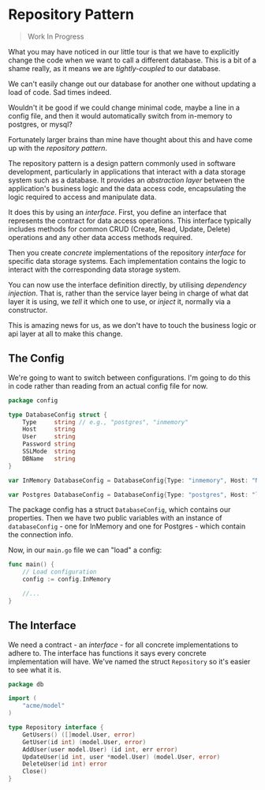 # Repository Pattern

> Work In Progress

What you may have noticed in our little tour is that we have to explicitly change the code when we want to call a different database. This is a bit of a shame really, as it means we are *tightly-coupled* to our database.

We can't easily change out our database for another one without updating a load of code. Sad times indeed.

Wouldn't it be good if we could change minimal code, maybe a line in a config file, and then it would automatically switch from in-memory to postgres, or mysql?

Fortunately larger brains than mine have thought about this and have come up with the *repository pattern*.

The repository pattern is a design pattern commonly used in software development, particularly in applications that interact with a data storage system such as a database. It provides an *abstraction layer* between the application's business logic and the data access code, encapsulating the logic required to access and manipulate data.

It does this by using an *interface*. First, you define an interface that represents the contract for data access operations. This interface typically includes methods for common CRUD (Create, Read, Update, Delete) operations and any other data access methods required.

Then you create *concrete* implementations of the repository *interface* for specific data storage systems. Each implementation contains the logic to interact with the corresponding data storage system.

You can now use the interface definition directly, by utilising *dependency injection*. That is, rather than the service layer being in charge of what dat layer it is using, we *tell* it which one to use, or *inject* it, normally via a constructor.

This is amazing news for us, as we don't have to touch the business logic or api layer at all to make this change.

## The Config

We're going to want to switch between configurations. I'm going to do this in code rather than reading from an actual config file for now.

```go
package config

type DatabaseConfig struct {
	Type     string // e.g., "postgres", "inmemory"
	Host     string
	User     string
	Password string
	SSLMode  string
	DBName   string
}

var InMemory DatabaseConfig = DatabaseConfig{Type: "inmemory", Host: "N/A", User: "", Password: ""}

var Postgres DatabaseConfig = DatabaseConfig{Type: "postgres", Host: "localhost", User: "postgres", Password: "yourpassword", SSLMode: "disable"}
```

The package config has a struct `DatabaseConfig`, which contains our properties. Then we have two public variables with an instance of `databaseConfig` - one for InMemory and one for Postgres - which contain the connection info.

Now, in our `main.go` file we can "load" a config:

```go
func main() {
    // Load configuration
    config := config.InMemory

    //...
}
```

## The Interface

We need a contract - an *interface* - for all concrete implementations to adhere to. The interface has functions it says every concrete implementation will have. We've named the struct `Repository` so it's easier to see what it is.

```go
package db

import (
	"acme/model"
)

type Repository interface {
    GetUsers() ([]model.User, error)
    GetUser(id int) (model.User, error)
    AddUser(user model.User) (id int, err error)
    UpdateUser(id int, user *model.User) (model.User, error)
    DeleteUser(id int) error
	Close()
}

```